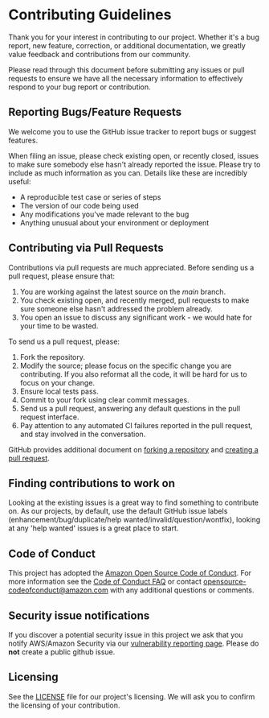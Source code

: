 # Contributing Guidelines

 Thank you for your interest in contributing to our project. Whether it's a bug report, new feature, correction, or additional
 documentation, we greatly value feedback and contributions from our community.

 Please read through this document before submitting any issues or pull requests to ensure we have all the necessary
 information to effectively respond to your bug report or contribution.


 ## Reporting Bugs/Feature Requests

 We welcome you to use the GitHub issue tracker to report bugs or suggest features.

 When filing an issue, please check existing open, or recently closed, issues to make sure somebody else hasn't already
 reported the issue. Please try to include as much information as you can. Details like these are incredibly useful:

 * A reproducible test case or series of steps
 * The version of our code being used
 * Any modifications you've made relevant to the bug
 * Anything unusual about your environment or deployment


 ## Contributing via Pull Requests
 Contributions via pull requests are much appreciated. Before sending us a pull request, please ensure that:

 1. You are working against the latest source on the *main* branch.
 2. You check existing open, and recently merged, pull requests to make sure someone else hasn't addressed the problem already.
 3. You open an issue to discuss any significant work - we would hate for your time to be wasted.

 To send us a pull request, please:

 1. Fork the repository.
 2. Modify the source; please focus on the specific change you are contributing. If you also reformat all the code, it will be hard for us to focus on your change.
 3. Ensure local tests pass.
 4. Commit to your fork using clear commit messages.
 5. Send us a pull request, answering any default questions in the pull request interface.
 6. Pay attention to any automated CI failures reported in the pull request, and stay involved in the conversation.

 GitHub provides additional document on [forking a repository](https://help.github.com/articles/fork-a-repo/) and
 [creating a pull request](https://help.github.com/articles/creating-a-pull-request/).


 ## Finding contributions to work on
 Looking at the existing issues is a great way to find something to contribute on. As our projects, by default, use the default GitHub issue labels (enhancement/bug/duplicate/help wanted/invalid/question/wontfix), looking at any 'help wanted' issues is a great place to start.


 ## Code of Conduct
 This project has adopted the [Amazon Open Source Code of Conduct](https://aws.github.io/code-of-conduct).
 For more information see the [Code of Conduct FAQ](https://aws.github.io/code-of-conduct-faq) or contact
 opensource-codeofconduct@amazon.com with any additional questions or comments.


 ## Security issue notifications
 If you discover a potential security issue in this project we ask that you notify AWS/Amazon Security via our [vulnerability reporting page](http://aws.amazon.com/security/vulnerability-reporting/). Please do **not** create a public github issue.


 ## Licensing

 See the [LICENSE](LICENSE) file for our project's licensing. We will ask you to confirm the licensing of your contribution.